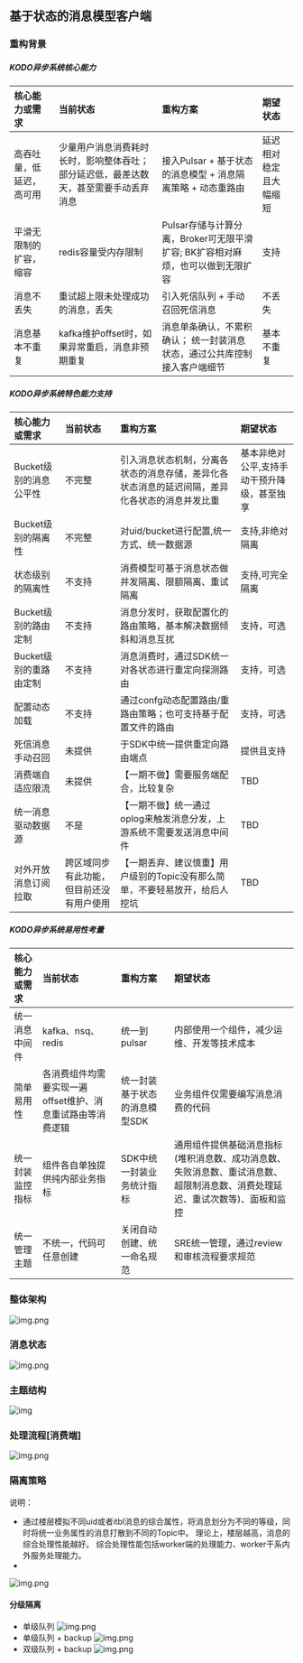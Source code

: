 ## 基于状态的消息模型客户端

### 重构背景
##### KODO异步系统核心能力
|核心能力或需求|当前状态|重构方案|期望状态|
|:----|:----|:----|:----|
|高吞吐量，低延迟，高可用|少量用户消息消费耗时长时，影响整体吞吐；部分延迟低，最差达数天，甚至需要手动丢弃消息|接入Pulsar + 基于状态的消息模型 + 消息隔离策略 + 动态重路由|延迟相对稳定且大幅缩短|
|平滑无限制的扩容，缩容|redis容量受内存限制|Pulsar存储与计算分离，Broker可无限平滑扩容; BK扩容相对麻烦，也可以做到无限扩容|支持|
|消息不丢失|重试超上限未处理成功的消息，丢失|引入死信队列 + 手动召回死信消息|不丢失|
|消息基本不重复|kafka维护offset时，如果异常重启，消息非预期重复|消息单条确认，不累积确认； 统一封装消息状态，通过公共库控制接入客户端细节|基本不重复|

##### KODO异步系统特色能力支持
|核心能力或需求|当前状态|重构方案|期望状态|
|:----|:----|:----|:----|
|Bucket级别的消息公平性|不完整|引入消息状态机制，分离各状态的消息存储，差异化各状态消息的延迟间隔，差异化各状态的消息并发比重|基本非绝对公平,支持手动干预升降级，甚至独享|
|Bucket级别的隔离性|不完整|对uid/bucket进行配置,统一方式、统一数据源|支持,非绝对隔离|
|状态级别的隔离性|不支持|消费模型可基于消息状态做并发隔离、限额隔离、重试隔离|支持,可完全隔离|
|Bucket级别的路由定制|不支持|消息分发时，获取配置化的路由策略，基本解决数据倾斜和消息互扰|支持，可选|
|Bucket级别的重路由定制|不支持|消息消费时，通过SDK统一对各状态进行重定向探测路由|支持，可选|
|配置动态加载|不支持|通过confg动态配置路由/重路由策略；也可支持基于配置文件的路由|支持，可选|
|死信消息手动召回|未提供|于SDK中统一提供重定向路由端点|提供且支持|
|消费端自适应限流|未提供|【一期不做】需要服务端配合，比较复杂|TBD|
|统一消息驱动数据源|不是|【一期不做】统一通过oplog来触发消息分发，上游系统不需要发送消息中间件|TBD|
|对外开放消息订阅拉取|跨区域同步有此功能，但目前还没有用户使用|【一期丢弃、建议慎重】用户级别的Topic没有那么简单，不要轻易放开，给后人挖坑|TBD|

##### KODO异步系统易用性考量
|核心能力或需求|当前状态|重构方案|期望状态|
|:----|:----|:----|:----|
|统一消息中间件|kafka、nsq、redis|统一到pulsar|内部使用一个组件，减少运维、开发等技术成本|
|简单易用性|各消费组件均需要实现一遍offset维护、消息重试路由等消费逻辑|统一封装基于状态的消息模型SDK|业务组件仅需要编写消息消费的代码|
|统一封装监控指标|组件各自单独提供纯内部业务指标|SDK中统一封装业务统计指标|通用组件提供基础消息指标(堆积消息数、成功消息数、失败消息数、重试消息数、超限制消息数、消费处理延迟、重试次数等)、面板和监控|
|统一管理主题|不统一，代码可任意创建|关闭自动创建、统一命名规范|SRE统一管理，通过review和审核流程要求规范|
### 整体架构
![img.png](system-overview.jpeg)
### 消息状态
![img.png](message-status.jpeg)
### 主题结构
![img](topic-structure.png)
### 处理流程[消费端]
![img.png](topic-consume-flow.jpeg)
### 隔离策略
说明： 
- 通过楼层模拟不同uid或者itbl消息的综合属性，将消息划分为不同的等级，同时将统一业务属性的消息打散到不同的Topic中。
  理论上，楼层越高，消息的综合处理性能越好。
  综合处理性能包括worker端的处理能力、worker干系内外服务处理能力。
- 
![img.png](message-upgrade-degrade.jpeg)
#### 分级隔离
- 单级队列
![img.png](topic-structure-level-single.jpeg)
- 单级队列 + backup
![img.png](topic-structure-level-single-with-bak.jpeg)
- 双级队列 + backup
![img.png](topic-structure-level-double-with-bak.jpeg)
